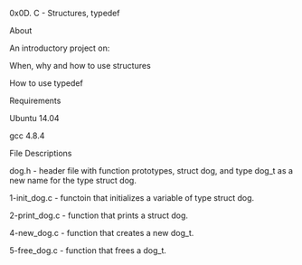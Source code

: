 0x0D. C - Structures, typedef

About

An introductory project on:



When, why and how to use structures

How to use typedef

Requirements

Ubuntu 14.04

gcc 4.8.4

File Descriptions

dog.h - header file with function prototypes, struct dog, and type dog_t as a new name for the type struct dog.



1-init_dog.c - functoin that initializes a variable of type struct dog.



2-print_dog.c - function that prints a struct dog.



4-new_dog.c - function that creates a new dog_t.



5-free_dog.c - function that frees a dog_t.
